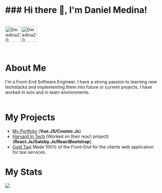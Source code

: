 <h1>### Hi there 👋, I'm Daniel Medina!</h1>

<br/>
<a href="https://www.linkedin.com/in/dannymedina007/" target="_blank" >
    <img align ="left" alt="Dmedina20 LinkedIN" width="50px" src ="https://img.icons8.com/nolan/64/linkedin.png" />
</a>
  <a href="https://www.danielmed.com" target="_blank">
    <img align ="left" alt="Dmedina20 Portfolio " width="50px" src ="https://img.icons8.com/nolan/64/resume.png" />
  </a>
  
  <br/>
  
  <br/>
  
![]()

<br/>
<h1 >About Me</h1>
I'm a Front-End Software Engineer. I have a strong passion to learning new techstacks and implementing them into future or current projects. I have worked in solo and in team environments.
<br/>
<br/>

<h1>My Projects</h1>

- [My Portfolio](https://www.danielmed.com) {**Vue.JS/Cosmic.Js**}
- [Harvard In Tech](https://www.harvardintechseattle.com) (Worked on their react project) {**React.Js/Gatsby.Js/ReactBootstrap**}
- [Gold Taxi](https://goldtaxi.taximachine.com) Made 100% of the Front-End for the clients web application for taxi services.

<h1>My Stats</h1>


<div align="left"><img src="https://github-profile-trophy.vercel.app/?username=Dmedina20&theme=tokyonight&count_private=true&include_all_commits"></div>

